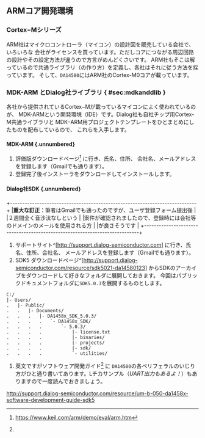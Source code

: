 
## ARMコア開発環境

### Cortex−Mシリーズ
ARM社はマイクロコントローラ（マイコン）の設計図を販売している会社で、いろいろな
会社がライセンスを買っています。ただしコアにつながる周辺回路の設計やその設定方法が違うので方言がめんどくさいです。
ARM社もそこは解っているので共通ライブラリ（の作り方）を定義し、各社はそれに従う方法を採っています。
そして、`DA14580`にはARM社のCortex-M0コアが載っています。

### MDK-ARM とDialog社ライブラリ { #sec:mdkanddlib }
各社から提供されているCortex−Mが載っているマイコンによく使われているのが、
MDK-ARMという開発環境（IDE）です。Dialog社も自社チップ用Cortex-M共通ライブラリと
MDK−ARM用プロジェクトテンプレートをひとまとめにしたものを配布しているので、
これらを入手します。

#### MDK-ARM {.unnumbered}
1. 評価版ダウンロードページ[^2.1.1] に行き、氏名、住所、
会社名、メールアドレスを登録します（Gmailでも通ります）。
1. 登録完了後インストーラをダウンロードしてインストールします。

#### Dialog社SDK {.unnumbered}

+----------------------------------------------------------------------------+
|**重大な訂正**：筆者はGmailでも通ったのですが、ユーザ登録フォーム提出後     |
|２週間全く音沙汰なしという                                                  |
|案件が確認されましたので、登録時には会社等のドメインのメールを使用される方  |
|が良さそうです                                                              |
+----------------------------------------------------------------------------+

1. サポートサイト^[http://support.dialog-semiconductor.com] に行き、氏名、住所、会社名、
メールアドレスを登録します（Gmailでも通ります）。
1. SDK5 ダウンロードページ^[http://support.dialog-semiconductor.com/resource/sdk5021-da14580123]
からSDKのアーカイブをダウンロードして好きなフォルダに展開しておきます。
今回はパブリックドキュメントフォルダに`SDK5.0.3`を展開するものとします。
```
C:/
|- Users/
.   |- Public/
.   .   |- Documents/
.   .   .   |- DA1458x_SDK_5.0.3/
.   .   .   .   `- DA1458x_SDK/
.   .   .   .       `- 5.0.3/
.   .   .   .           |- license.txt
.   .   .   .           |- binaries/
.   .   .   .           |- projects/
.   .   .   .           |- sdk/
.   .   .   .           `- utilities/
```
1. 英文ですがソフトウェア開発ガイド[^2.1.4] に
`DA14580`の各ペリフェラルのいじり方がひと通り書いてあります。Lチカサンプル（_UART出力もあるよ！_）もありますので一度読んでおきましょう。

<!-- --- -->
<!-- ^[https://www.keil.com/arm/demo/eval/arm.htm] -->
[^2.1.1]: https://www.keil.com/arm/demo/eval/arm.htm
[^2.1.2]: http://support.dialog-semiconductor.com
[^2.1.3]: http://support.dialog-semiconductor.com/resource/sdk5021-da14580123
[^2.1.4]:
 http://support.dialog-semiconductor.com/resource/um-b-050-da1458x-software-development-guide-sdk5
